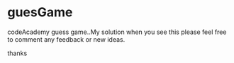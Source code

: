 # guesGame
codeAcademy guess game..My solution
when you see this please feel free to comment any feedback or new ideas.

thanks
